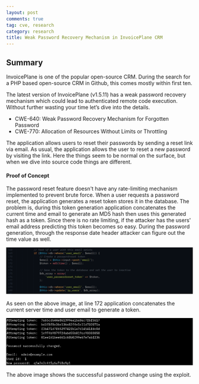 ```yaml
---
layout: post
comments: true
tag: cve, research
category: research
title: Weak Password Recovery Mechanism in InvoicePlane CRM
---
```


## Summary

InvoicePlane is one of the popular open-source CRM. During the search for a PHP based open-source CRM in Github, this comes mostly within first ten.

The latest version of InvoicePlane (v1.5.11) has a weak password recovery mechanism which could lead to authenticated remote code execution. Without further wasting your time let’s dive into the details.

- CWE-640: Weak Password Recovery Mechanism for Forgotten Password
- CWE-770: Allocation of Resources Without Limits or Throttling

The application allows users to reset their passwords by sending a reset link via email. As usual, the application allows the user to reset a new password by visiting the link. Here the things seem to be normal on the surface, but when we dive into source code things are different.

#### Proof of Concept

The password reset feature doesn't have any rate-limiting mechanism implemented to prevent brute force. When a user requests a password reset, the application generates a reset token stores it in the database. The problem is, during this token generation application concatenates the current time and email to generate an MD5 hash then uses this generated hash as a token. Since there is no rate limiting, if the attacker has the users' email address predicting this token becomes so easy. During the password generation, through the response date header attacker can figure out the time value as well.

![invoiceplane password reset](/images/invoiceplane/password-reset-token-code.png "Password Reset Code")

As seen on the above image, at line 172 application concatenates the current server time and user email to generate a token.

![invoiceplane password reset success](/images/invoiceplane/password-reset-token-success.png "Password Reset Success Message")

The above image shows the successful password change using the exploit.